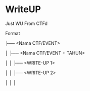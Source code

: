 # WriteUP
Just WU From CTFd


Format

├── <Nama CTF/EVENT>

│ ├── <Nama CTF/EVENT + TAHUN>

│ │ ├── <WRITE-UP 1>

│ │ ├── <WRITE-UP 2>

│ │ │


